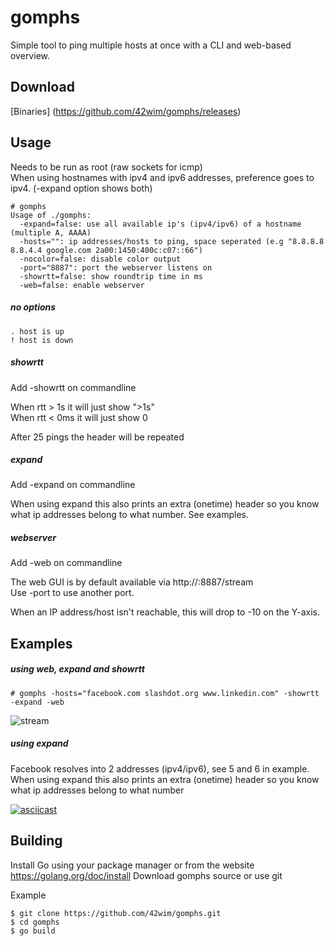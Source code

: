 # gomphs

Simple tool to ping multiple hosts at once with a CLI and web-based overview.

## Download
[Binaries] (https://github.com/42wim/gomphs/releases)

## Usage 
Needs to be run as root (raw sockets for icmp)  
When using hostnames with ipv4 and ipv6 addresses, preference goes to ipv4. (-expand option shows both)

```
# gomphs
Usage of ./gomphs:
  -expand=false: use all available ip's (ipv4/ipv6) of a hostname (multiple A, AAAA)
  -hosts="": ip addresses/hosts to ping, space seperated (e.g "8.8.8.8 8.8.4.4 google.com 2a00:1450:400c:c07::66")
  -nocolor=false: disable color output
  -port="8887": port the webserver listens on
  -showrtt=false: show roundtrip time in ms
  -web=false: enable webserver
```

##### no options
```
. host is up
! host is down
```

##### showrtt
Add -showrtt on commandline   

When rtt > 1s it will just show ">1s"  
When rtt < 0ms it will just show 0  

After 25 pings the header will be repeated

##### expand 
Add -expand on commandline  

When using expand this also prints an extra (onetime) header so you know what ip addresses belong to what number.
See examples.

##### webserver
Add -web on commandline  

The web GUI is by default available via http://<server-running-gomphs>:8887/stream  
Use -port to use another port.

When an IP address/host isn't reachable, this will drop to -10 on the Y-axis. 

## Examples

##### using web, expand and showrtt
```
# gomphs -hosts="facebook.com slashdot.org www.linkedin.com" -showrtt -expand -web
```
 ![stream](http://i.snag.gy/Ow7kK.jpg)

##### using expand
Facebook resolves into 2 addresses (ipv4/ipv6), see 5 and 6 in example.  
When using expand this also prints an extra (onetime) header so you know what ip addresses belong to what number

[![asciicast](https://asciinema.org/a/4hh0lgl8j23ibycubz60vko3r.png)](https://asciinema.org/a/4hh0lgl8j23ibycubz60vko3r)

## Building
Install Go using your package manager or from the website https://golang.org/doc/install
Download gomphs source or use git

Example

```
$ git clone https://github.com/42wim/gomphs.git
$ cd gomphs
$ go build
```
